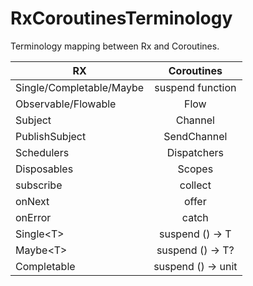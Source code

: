 # RxCoroutinesTerminology
Terminology mapping between Rx and Coroutines.

| RX                         | Coroutines         |
| -------------------------- |:------------------:|
| Single/Completable/Maybe   | suspend function   |
| Observable/Flowable        | Flow               |
| Subject                    | Channel            |
| PublishSubject             | SendChannel        |
| Schedulers                 | Dispatchers        |
| Disposables                | Scopes             |
| subscribe                  | collect            |
| onNext                     | offer              |
| onError                    | catch              |
| Single\<T\>                | suspend () -> T    |
| Maybe\<T\>                 | suspend () -> T?   |
| Completable                | suspend () -> unit |
